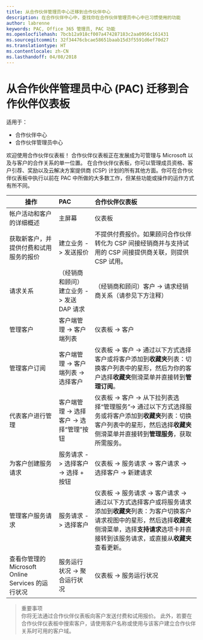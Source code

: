 ```yaml
---
title: 从合作伙伴管理员中心迁移到合作伙伴中心
description: 在合作伙伴中心中，查找你在合作伙伴管理员中心中已习惯使用的功能
author: labrenne
keywords: PAC, Office 365 管理员, PAC 功能
ms.openlocfilehash: 7bcb12a918cf007a474287183c2aa0956c161431
ms.sourcegitcommit: 32f34476cbcae58651baab15d3f5591d6ef70d27
ms.translationtype: HT
ms.contentlocale: zh-CN
ms.lasthandoff: 04/08/2018
---
```

# <a name="moving-from-partner-admin-center-pac-to-the-partner-dashboard"></a>从合作伙伴管理员中心 (PAC) 迁移到合作伙伴仪表板

适用于：
- 合作伙伴中心
- 合作伙伴管理员中心

欢迎使用合作伙伴仪表板！ 合作伙伴仪表板正在发展成为可管理与 Microsoft 以及与客户的合作关系的单一位置。 在合作伙伴仪表板，你可以管理成员资格、客户引荐、奖励以及云解决方案提供商 (CSP) 计划的所有其他方面。你可在合作伙伴仪表板中执行以前在 PAC 中所做的大多数工作，但某些功能或操作的运作方式有所不同。 


|**操作**   |**PAC**   |**合作伙伴仪表板**   |
|--------------|:--------------|:---------------|
|帐户活动和客户的详细概述|主屏幕|仪表板|
|获取新客户，并提供付费和试用服务的报价|建立业务 -> 发送报价|不提供付费报价。如果顾问合作伙伴转化为 CSP 间接经销商并与支持试用的 CSP 间接提供商关联，则提供 CSP 试用。 |
|请求关系|（经销商和顾问）建立业务 -> 发送 DAP 请求|（经销商和顾问）客户 -> 请求经销商关系（请参见下方注释）|
|管理客户|客户端管理 -> 客户端列表|仪表板 -> 客户|
|管理客户订阅|客户端管理 -> 客户端列表 -> 选择客户|仪表板 -> 客户 -> 通过以下方式选择客户或将客户添加到**收藏夹**列表：切换客户列表中的星形，然后为你的客户选择**收藏夹**侧滑菜单并直接转到**管理订阅**。|
|代表客户进行管理|客户端管理 -> 选择客户 -> 选择“管理”按钮|仪表板 -> 客户 -> 从下拉列表选择“管理服务”-> 通过以下方式选择服务或将客户添加到**收藏夹**列表：切换客户列表中的星形，然后选择**收藏夹**侧滑菜单并直接转到**管理服务**，获取所需服务。|
|为客户创建服务请求|服务请求 -> 选择客户 -> 选择 + 按钮 | 仪表板 -> 服务请求 -> 客户请求 -> 选择客户 -> 新建请求|
|管理客户服务请求| 服务请求 -> 选择客户|仪表板 -> 服务请求 -> 客户请求 -> 通过以下方式选择客户或将服务请求添加到**收藏夹**列表：为客户切换客户请求视图中的星形，然后选择**收藏夹**侧滑菜单，选择**支持请求**选项卡并直接转到该服务请求，或直接从**收藏夹**查看更新。|
|查看你管理的 Microsoft Online Services 的运行状况|服务运行状况 -> 聚合运行状况|仪表板 -> 服务运行状况|

>重要事项<br>
你将无法通过合作伙伴仪表板向客户发送付费和试用报价。 此外，若要在合作伙伴仪表板中搜索客户，请使用客户名称或使用与该客户建立合作伙伴关系时可用的客户域。
